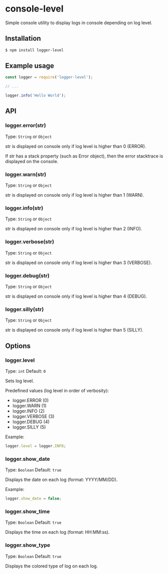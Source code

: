 # console-level

Simple console utility to display logs in console depending on log level.

## Installation

```sh
$ npm install logger-level
```

## Example usage

```js
const logger = require('logger-level');

// ...

logger.info('Hello World');
```

## API

### logger.error(str)
Type: `String` or `Object`

str is displayed on console only if log level is higher than 0 (ERROR).

If str has a stack property (such as Error object), then the error stacktrace is displayed on the console.

### logger.warn(str)
Type: `String` or `Object`

str is displayed on console only if log level is higher than 1 (WARN).

### logger.info(str)
Type: `String` or `Object`

str is displayed on console only if log level is higher than 2 (INFO).

### logger.verbose(str)
Type: `String` or `Object`

str is displayed on console only if log level is higher than 3 (VERBOSE).

### logger.debug(str)
Type: `String` or `Object`

str is displayed on console only if log level is higher than 4 (DEBUG).

### logger.silly(str)
Type: `String` or `Object`

str is displayed on console only if log level is higher than 5 (SILLY).

## Options

### logger.level
Type: `int`
Default: `0`

Sets log level.

Predefined values (log level in order of verbosity):

- logger.ERROR (0)
- logger.WARN (1)
- logger.INFO (2)
- logger.VERBOSE (3)
- logger.DEBUG (4)
- logger.SILLY (5)

Example:

```js
logger.level = logger.INFO;
```

### logger.show_date
Type: `Boolean`
Default: `true`

Displays the date on each log (format: YYYY/MM/DD).

Example:

```js
logger.show_date = false;
```

### logger.show_time
Type: `Boolean`
Default: `true`

Displays the time on each log (format: HH:MM:ss).

### logger.show_type
Type: `Boolean`
Default: `true`

Displays the colored type of log on each log.

  
